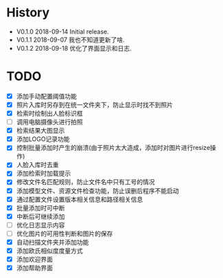 # History

- V0.1.0 2018-09-14 Initial release.
- V0.1.1 2018-09-07 我也不知道更新了啥.
- V0.1.2 2018-09-18 优化了界面显示和日志.

# TODO

- [x] 添加手动配置阈值功能
- [x] 照片入库时另存到在统一文件夹下，防止显示时找不到照片
- [x] 检索时绘制出人脸标识框
- [ ] 调用电脑摄像头进行拍照
- [x] 检索结果大图显示
- [x] 添加LOGO记录功能
- [x] 控制批量添加时产生的崩溃(由于照片太大造成，添加时对图片进行resize操作)
- [x] 人脸入库时去重
- [x] 添加检索时加载提示
- [x] 修改文件名匹配规则，防止文件名中只有工号的情况
- [x] 添加模型文件、资源文件检查功能，防止误删后程序不能启动
- [x] 通过配置文件设置版本相关信息和路径相关信息
- [x] 批量添加时可中断
- [x] 中断后可继续添加
- [ ] 优化日志显示内容
- [ ] 优化图片的可用性判断和图片的保存
- [x] 自动扫描文件夹并添加功能
- [x] 添加欧氏相似度度量方式
- [x] 添加欢迎界面
- [x] 添加帮助界面
